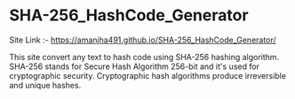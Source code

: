 # SHA-256_HashCode_Generator

Site Link :-  https://amanjha491.github.io/SHA-256_HashCode_Generator/

This site convert any text to hash code using SHA-256 hashing algorithm. 
SHA-256 stands for Secure Hash Algorithm 256-bit and it's used for cryptographic security. 
Cryptographic hash algorithms produce irreversible and unique hashes.
